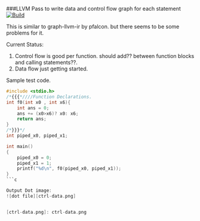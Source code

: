 ###LLVM Pass to write data and control flow graph for each statement
[![Build](https://circleci.com/gh/k3ut0i/xmonad-conf.svg?style=shield&circle-token=:circle-token)](https://circleci.com/gh/k3ut0i/llvm-dataflow-graphs)

This is similar to graph-llvm-ir by pfalcon. but there seems to be some problems for it.

Current Status:
1.  Control flow is good per function. should add?? between function blocks and calling
    statements??.
2.  Data flow just getting started.

Sample test code.
```c
#include <stdio.h>
/*{{{*////Function Declarations.
int f0(int x0 , int x6){
    int ans = 0;
    ans += (x0>x6)? x0: x6;
    return ans;
}
/*}}}*/
int piped_x0, piped_x1;

int main()
{
    piped_x0 = 0;
    piped_x1 = 1;
    printf("%d\n", f0(piped_x0, piped_x1));
}
```c

Output Dot image:
![dot file][ctrl-data.png]


[ctrl-data.png]: ctrl-data.png
